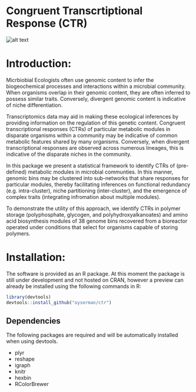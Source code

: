 # Congruent Transcrtiptional Response (CTR)

![alt text](https://github.com/Oyserman/ctr/blob/master/CTR_workflow.png "Workflow") 
 

# Introduction:

Micrbiobial Ecologists often use genomic content to infer the biogeochemical processes and interactions within a microbial community. When organisms overlap in their genomic content, they are often inferred to possess similar traits. Conversely, divergent genomic content is indicative of niche differentiation.

Transcriptomics data may aid in making these ecological inferences by providing information on the regulation of this genetic content. Congruent transcriptional responses (CTRs) of particular metabolic modules in disparate organisms within a community may be indicative of common metabolic features shared by many organisms. Conversely, when divergent transcriptional responses are observed across numerous lineages, this is indicative of the disparate niches in the community.

In this package we present a statistical framework to identify CTRs of (pre-defined) metabolic modules in microbial communties. In this manner, genomic bins may be clustered into sub-networks that share responses for particular modules, thereby facilitating inferences on functional redundancy (e.g. intra-cluster), niche partitioning (inter-cluster), and the emergence of complex traits (integrating infromation about multiple modules).

To demonstrate the utility of this approach, we identify CTRs in polymer storage (polyphosphate, glycogen, and polyhydroxyalkanoates) and amino acid biosynthesis modules of 38 genome bins recovered from a bioreactor operated under conditions that select for organisms capable of storing polymers.

# Installation:

The software is provided as an R package. At this moment the package is still under development and not hosted on CRAN, however a preview can already be installed using the following commands in R:

```r
library(devtools)
devtools::install_github("oyserman/ctr")
```
## Dependencies 

The following packages are required and will be automatically installed when using devtools.

- plyr
- reshape
- igraph
- knitr
- hexbin
- RColorBrewer
